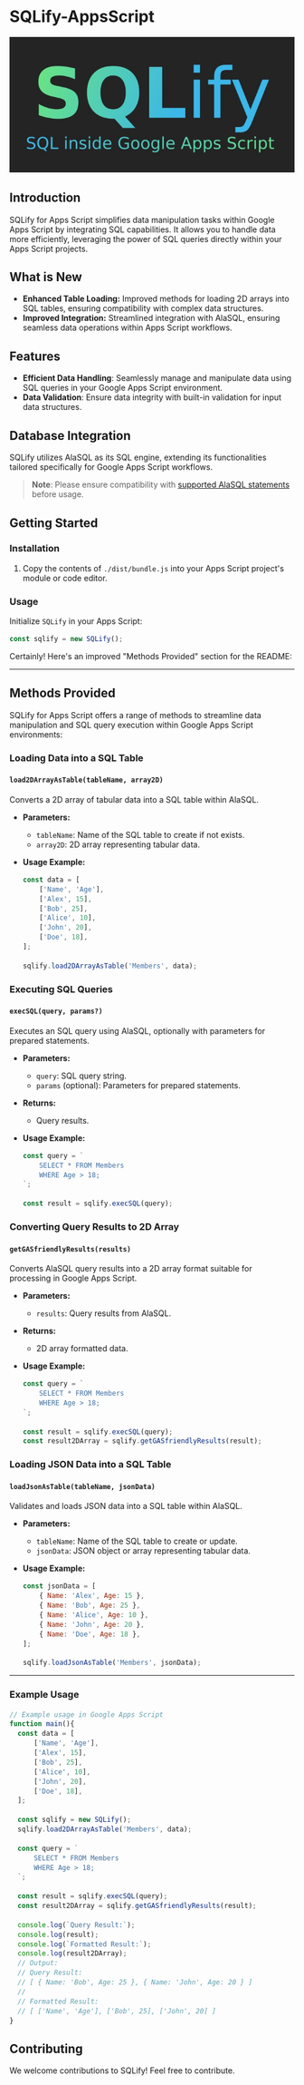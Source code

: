 # SQLify-AppsScript
<p align="center">
  <img src="assets/logo/logo.jpg" alt="SQLify for Apps Script Logo">
</p>

## Introduction
SQLify for Apps Script simplifies data manipulation tasks within Google Apps Script by integrating SQL capabilities. It allows you to handle data more efficiently, leveraging the power of SQL queries directly within your Apps Script projects.

## What is New
- **Enhanced Table Loading:** Improved methods for loading 2D arrays into SQL tables, ensuring compatibility with complex data structures.
- **Improved Integration:** Streamlined integration with AlaSQL, ensuring seamless data operations within Apps Script workflows.
## Features
- **Efficient Data Handling**: Seamlessly manage and manipulate data using SQL queries in your Google Apps Script environment.
- **Data Validation**: Ensure data integrity with built-in validation for input data structures.

## Database Integration
SQLify utilizes AlaSQL as its SQL engine, extending its functionalities tailored specifically for Google Apps Script workflows.

> **Note**: Please ensure compatibility with [supported AlaSQL statements](https://github.com/alasql/alasql/wiki/Supported-SQL-statements) before usage.

## Getting Started

### Installation
1. Copy the contents of `./dist/bundle.js` into your Apps Script project's module or code editor.

### Usage
Initialize `SQLify` in your Apps Script:
```javascript
const sqlify = new SQLify();
```
Certainly! Here's an improved "Methods Provided" section for the README:

---

## Methods Provided

SQLify for Apps Script offers a range of methods to streamline data manipulation and SQL query execution within Google Apps Script environments:

### Loading Data into a SQL Table

#### `load2DArrayAsTable(tableName, array2D)`

Converts a 2D array of tabular data into a SQL table within AlaSQL.

- **Parameters:**
  - `tableName`: Name of the SQL table to create if not exists.
  - `array2D`: 2D array representing tabular data.

- **Usage Example:**
  ```javascript
  const data = [
      ['Name', 'Age'],
      ['Alex', 15],
      ['Bob', 25],
      ['Alice', 10],
      ['John', 20],
      ['Doe', 18],
  ];
  
  sqlify.load2DArrayAsTable('Members', data);
  ```

### Executing SQL Queries

#### `execSQL(query, params?)`

Executes an SQL query using AlaSQL, optionally with parameters for prepared statements.

- **Parameters:**
  - `query`: SQL query string.
  - `params` (optional): Parameters for prepared statements.

- **Returns:**
  - Query results.

- **Usage Example:**
  ```javascript
  const query = `
      SELECT * FROM Members
      WHERE Age > 18;
  `;
  
  const result = sqlify.execSQL(query);
  ```

### Converting Query Results to 2D Array

#### `getGASfriendlyResults(results)`

Converts AlaSQL query results into a 2D array format suitable for processing in Google Apps Script.

- **Parameters:**
  - `results`: Query results from AlaSQL.

- **Returns:**
  - 2D array formatted data.

- **Usage Example:**
  ```javascript
  const query = `
      SELECT * FROM Members
      WHERE Age > 18;
  `;
  
  const result = sqlify.execSQL(query);
  const result2DArray = sqlify.getGASfriendlyResults(result);
  ```

### Loading JSON Data into a SQL Table

#### `loadJsonAsTable(tableName, jsonData)`

Validates and loads JSON data into a SQL table within AlaSQL.

- **Parameters:**
  - `tableName`: Name of the SQL table to create or update.
  - `jsonData`: JSON object or array representing tabular data.

- **Usage Example:**
  ```javascript
  const jsonData = [
      { Name: 'Alex', Age: 15 },
      { Name: 'Bob', Age: 25 },
      { Name: 'Alice', Age: 10 },
      { Name: 'John', Age: 20 },
      { Name: 'Doe', Age: 18 },
  ];
  
  sqlify.loadJsonAsTable('Members', jsonData);
  ```

---


### Example Usage

```javascript
// Example usage in Google Apps Script
function main(){
  const data = [
      ['Name', 'Age'],
      ['Alex', 15],
      ['Bob', 25],
      ['Alice', 10],
      ['John', 20],
      ['Doe', 18],
  ];

  const sqlify = new SQLify();
  sqlify.load2DArrayAsTable('Members', data);

  const query = `
      SELECT * FROM Members
      WHERE Age > 18;
  `;

  const result = sqlify.execSQL(query);
  const result2DArray = sqlify.getGASfriendlyResults(result);

  console.log(`Query Result:`);
  console.log(result);
  console.log(`Formatted Result:`);
  console.log(result2DArray);
  // Output:
  // Query Result:
  // [ { Name: 'Bob', Age: 25 }, { Name: 'John', Age: 20 } ]
  //
  // Formatted Result:
  // [ ['Name', 'Age'], ['Bob', 25], ['John', 20] ]
}
```
## Contributing
We welcome contributions to SQLify! Feel free to contribute.

